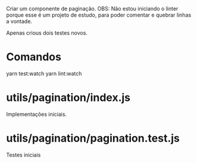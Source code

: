 Criar um componente de paginação.
OBS: Não estou iniciando o linter porque esse é um projeto de estudo,
para poder comentar e quebrar linhas a vontade.


Apenas crious dois testes novos.


# Comandos
yarn test:watch
yarn lint:watch


# utils/pagination/index.js
Implementações iniciais.

# utils/pagination/pagination.test.js
Testes iniciais

